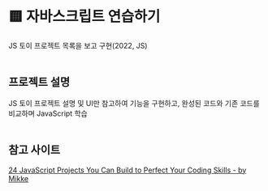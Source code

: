 # 🟨 자바스크립트 연습하기
JS 토이 프로젝트 목록을 보고 구현(2022, JS)
<br><br>

## 프로젝트 설명
JS 토이 프로젝트 설명 및 UI만 참고하여 기능을 구현하고, 완성된 코드와 기존 코드를 비교하며 JavaScript 학습
<br><br>

## 참고 사이트
[24 JavaScript Projects You Can Build to Perfect Your Coding Skills - by Mikke](https://mikkegoes.com/javascript-projects-for-beginners/)
<br>
